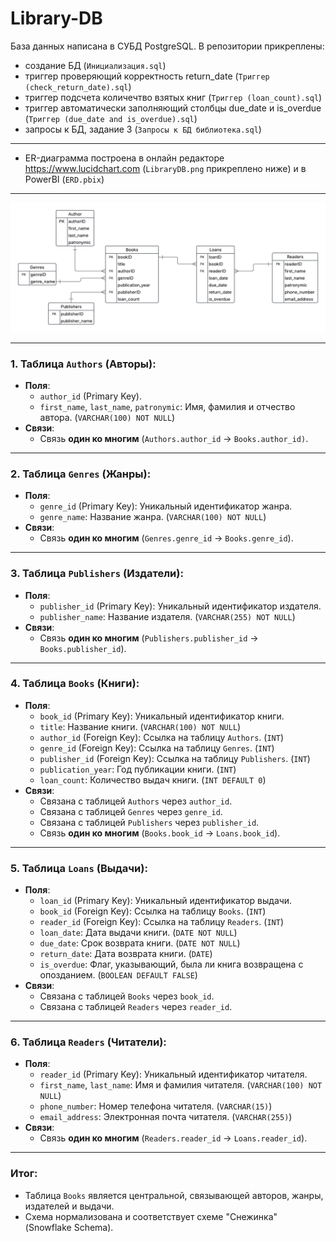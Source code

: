 # Library-DB
База данных написана в СУБД PostgreSQL. В репозитории прикреплены:
- создание БД (`Инициализация.sql`)
- триггер проверяющий корректность return_date (`Триггер (check_return_date).sql`)
- триггер подсчета количечтво взятых книг (`Триггер (loan_count).sql`)
- триггер автоматически заполняющий столбцы due_date и is_overdue (`Триггер (due_date and is_overdue).sql`)
- запросы к БД, задание 3 (`Запросы к БД библиотека.sql`)
---
- ER-диаграмма построена в онлайн редакторе https://www.lucidchart.com (`LibraryDB.png` прикреплено ниже) и в PowerBI (`ERD.pbix`)
---
![Иллюстрация к проекту](https://github.com/Sonkopeter/Library-DB/blob/main/LibraryDB.png)

---
### 1. **Таблица `Authors` (Авторы)**:
   - **Поля**:
     - `author_id` (Primary Key).
     - `first_name`, `last_name`, `patronymic`: Имя, фамилия и отчество автора. (`VARCHAR(100) NOT NULL`)
   - **Связи**:
     - Связь **один ко многим** (`Authors.author_id` → `Books.author_id)`.

---

### 2. **Таблица `Genres` (Жанры)**:
   - **Поля**:
     - `genre_id` (Primary Key): Уникальный идентификатор жанра.
     - `genre_name`: Название жанра. (`VARCHAR(100) NOT NULL`)
   - **Связи**:
     - Связь **один ко многим** (`Genres.genre_id` → `Books.genre_id`).
    
---

### 3. **Таблица `Publishers` (Издатели)**:
   - **Поля**:
     - `publisher_id` (Primary Key): Уникальный идентификатор издателя.
     - `publisher_name`: Название издателя. (`VARCHAR(255) NOT NULL`)
   - **Связи**:
     - Связь **один ко многим** (`Publishers.publisher_id` → `Books.publisher_id`).

---

### 4. **Таблица `Books` (Книги)**:
   - **Поля**:
     - `book_id` (Primary Key): Уникальный идентификатор книги.
     - `title`: Название книги. (`VARCHAR(100) NOT NULL`)
     - `author_id` (Foreign Key): Ссылка на таблицу `Authors`. (`INT`)
     - `genre_id` (Foreign Key): Ссылка на таблицу `Genres`. (`INT`)
     - `publisher_id` (Foreign Key): Ссылка на таблицу `Publishers`. (`INT`)
     - `publication_year`: Год публикации книги. (`INT`)
     - `loan_count`: Количество выдач книги. (`INT DEFAULT 0`)
   - **Связи**:
     - Связана с таблицей `Authors` через `author_id`.
     - Связана с таблицей `Genres` через `genre_id`.
     - Связана с таблицей `Publishers` через `publisher_id`.
     - Связь **один ко многим** (`Books.book_id` → `Loans.book_id`).

---

### 5. **Таблица `Loans` (Выдачи)**:
   - **Поля**:
     - `loan_id` (Primary Key): Уникальный идентификатор выдачи.
     - `book_id` (Foreign Key): Ссылка на таблицу `Books`. (`INT`)
     - `reader_id` (Foreign Key): Ссылка на таблицу `Readers`. (`INT`)
     - `loan_date`: Дата выдачи книги. (`DATE NOT NULL`)
     - `due_date`: Срок возврата книги. (`DATE NOT NULL`)
     - `return_date`: Дата возврата книги. (`DATE`)
     - `is_overdue`: Флаг, указывающий, была ли книга возвращена с опозданием. (`BOOLEAN DEFAULT FALSE`)
   - **Связи**:
     - Связана с таблицей `Books` через `book_id`.
     - Связана с таблицей `Readers` через `reader_id`.

---

### 6. **Таблица `Readers` (Читатели)**:
   - **Поля**:
     - `reader_id` (Primary Key): Уникальный идентификатор читателя.
     - `first_name`, `last_name`: Имя и фамилия читателя. (`VARCHAR(100) NOT NULL`)
     - `phone_number`: Номер телефона читателя. (`VARCHAR(15)`)
     - `email_address`: Электронная почта читателя. (`VARCHAR(255)`)
   - **Связи**:
     - Связь **один ко многим** (`Readers.reader_id` → `Loans.reader_id`).

---

### Итог:
- Таблица `Books` является центральной, связывающей авторов, жанры, издателей и выдачи.
- Схема нормализована и соответствует схеме "Снежинка" (Snowflake Schema).
